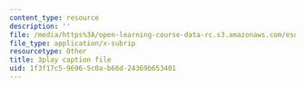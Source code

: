 ```yaml
---
content_type: resource
description: ''
file: /media/https%3A/open-learning-course-data-rc.s3.amazonaws.com/esd-s43-green-supply-chain-management-spring-2014/1f3f17c596965c0ab66d24369b653401_HMM2PKQ-VDQ.vtt
file_type: application/x-subrip
resourcetype: Other
title: 3play caption file
uid: 1f3f17c5-9696-5c0a-b66d-24369b653401
---
```

